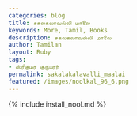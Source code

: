 ```yaml
---  
categories: blog  
title: சகலகலாவல்லி மாலை
keywords: More, Tamil, Books  
description: சகலகலாவல்லி மாலை
author: Tamilan  
layout: Ruby  
tags:     
- ஸ்ரீகுமர குருபரர்
permalink: sakalakalavalli_maalai  
featured: /images/noolkal_96_6.png  
---  
```

{% include install_nool.md %}  

